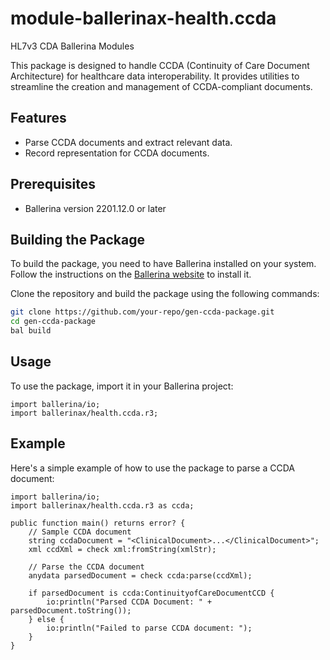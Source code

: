 # module-ballerinax-health.ccda
HL7v3 CDA Ballerina Modules


This package is designed to handle CCDA (Continuity of Care Document Architecture) for healthcare data interoperability. It provides utilities to streamline the creation and management of CCDA-compliant documents.

## Features

- Parse CCDA documents and extract relevant data.
- Record representation for CCDA documents.

## Prerequisites

- Ballerina version 2201.12.0 or later

## Building the Package

To build the package, you need to have Ballerina installed on your system. Follow the instructions on the [Ballerina website](https://ballerina.io/downloads/) to install it.

Clone the repository and build the package using the following commands:

```bash
git clone https://github.com/your-repo/gen-ccda-package.git
cd gen-ccda-package
bal build
```
## Usage

To use the package, import it in your Ballerina project:

```ballerina
import ballerina/io;
import ballerinax/health.ccda.r3;
```

## Example

Here's a simple example of how to use the package to parse a CCDA document:

```ballerina
import ballerina/io;
import ballerinax/health.ccda.r3 as ccda;

public function main() returns error? {
    // Sample CCDA document
    string ccdaDocument = "<ClinicalDocument>...</ClinicalDocument>";
    xml ccdXml = check xml:fromString(xmlStr);
    
    // Parse the CCDA document
    anydata parsedDocument = check ccda:parse(ccdXml);

    if parsedDocument is ccda:ContinuityofCareDocumentCCD {
        io:println("Parsed CCDA Document: " + parsedDocument.toString());
    } else {
        io:println("Failed to parse CCDA document: ");
    }
}
```

